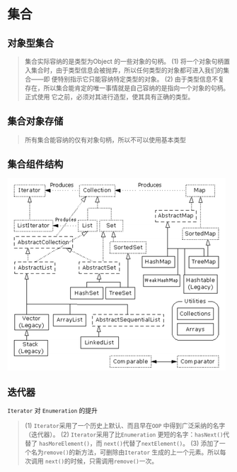 
# 集合

## 对象型集合
> 集合实际容纳的是类型为Object 的一些对象的句柄。
 (1) 将一个对象句柄置入集合时，由于类型信息会被抛弃，所以任何类型的对象都可进入我们的集合——即
 便特别指示它只能容纳特定类型的对象。
 (2) 由于类型信息不复存在，所以集合能肯定的唯一事情就是自己容纳的是指向一个对象的句柄。正式使用
 它之前，必须对其进行造型，使其具有正确的类型。

## 集合对象存储
> 所有集合能容纳的仅有对象句柄，所以不可以使用基本类型



## 集合组件结构

![](https://raw.githubusercontent.com/jinminer/docs/master/java-base/thinking-in-java/collection/1-collection-structural.png)

## 迭代器

`Iterator` 对 `Enumeration` 的提升

> (1) `Iterator`采用了一个历史上默认、而且早在`OOP` 中得到广泛采纳的名字（迭代器）。
> (2)  `Iterator`采用了比`Enumeration` 更短的名字：`hasNext()`代替了 `hasMoreElement()`，而 `next()`代替了`nextElement()`。
> (3) 添加了一个名为`remove()`的新方法，可删除由`Iterator` 生成的上一个元素。所以每次调用 `next()`的时候，只需调用`remove()`一次。